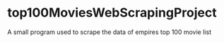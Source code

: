 # top100MoviesWebScrapingProject
 A small program used to scrape the data of empires top 100 movie list
